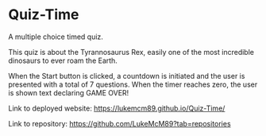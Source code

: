 # Quiz-Time

A multiple choice timed quiz.

This quiz is about the Tyrannosaurus Rex, easily one of the most incredible dinosaurs to ever roam the Earth.

When the Start button is clicked, a countdown is initiated and the user is presented with a total of 7 questions. 
When the timer reaches zero, the user is shown text declaring GAME OVER!

Link to deployed website: https://lukemcm89.github.io/Quiz-Time/

Link to repository: https://github.com/LukeMcM89?tab=repositories

